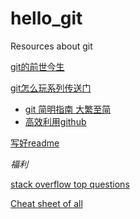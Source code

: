 # hello_git
Resources about git

[git的前世今生](http://www.liaoxuefeng.com/wiki/0013739516305929606dd18361248578c67b8067c8c017b000/00137402760310626208b4f695940a49e5348b689d095fc000)

[git怎么玩系列传送门](https://www.zhihu.com/question/20070065)
- [git 简明指南 大繁至简](http://rogerdudler.github.io/git-guide/index.zh.html)
- [高效利用github](http://www.yangzhiping.com/tech/github.html)

[写好readme](http://www.jianshu.com/p/q81RER)

*福利*

[stack overflow top questions](http://hewgill.com/~greg/stackoverflow/ebooks/)

[Cheat sheet of all](http://www.cheat-sheets.org/#Python)




